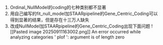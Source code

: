 1. Ordinal_NullModel的coding的七种类别都不显著
2. 用自己编写的fit_null_model加STAARpipeline的Gene_Centric_Coding可以得到显著的结果，但是存在十三万人缺失
3. 改成NullModel加STAARpipeline的Gene_Centric_Coding出现下面问题 ![[Pasted image 20250911163002.png]]
An error occurred while analyzing categories ' plof ':  argument is of length zero